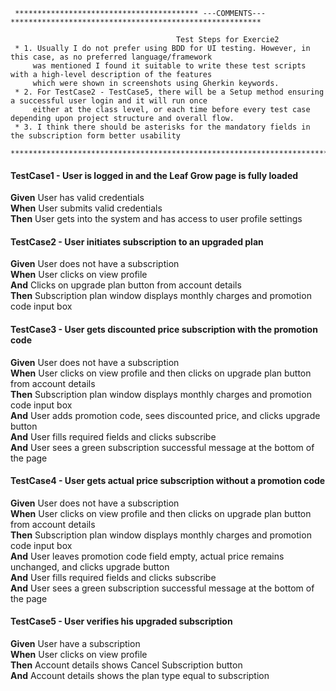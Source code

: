      ***************************************** ---COMMENTS--- ********************************************************
     
                                         Test Steps for Exercie2
     * 1. Usually I do not prefer using BDD for UI testing. However, in this case, as no preferred language/framework 
         was mentioned I found it suitable to write these test scripts with a high-level description of the features 
         which were shown in screenshots using Gherkin keywords.
     * 2. For TestCase2 - TestCase5, there will be a Setup method ensuring a successful user login and it will run once 
         either at the class level, or each time before every test case depending upon project structure and overall flow.
     * 3. I think there should be asterisks for the mandatory fields in the subscription form better usability
     ******************************************************************************************************************
     
     
#### TestCase1 - User is logged in and the Leaf Grow page is fully loaded 
 **Given**  User has valid credentials   
 **When**  User submits valid credentials   
 **Then**   User gets into the system and has access to user profile settings   

#### TestCase2 - User initiates subscription to an upgraded plan  

 **Given** User does not have a subscription  
 **When** User clicks on view profile  
 **And**    Clicks on upgrade plan button from account details  
 **Then**  Subscription plan window displays monthly charges and promotion code input box  	 

#### TestCase3 - User gets discounted price subscription with the promotion code 

 **Given** User does not have a subscription  
 **When** User clicks on view profile and then clicks on upgrade plan button from account details  
 **Then** Subscription plan window displays monthly charges and promotion code input box  
 **And**   User adds promotion code, sees discounted price, and clicks upgrade button  
 **And**   User fills required fields and clicks subscribe  
 **And**   User sees a green subscription successful message at the bottom of the page    

#### TestCase4 - User gets actual price subscription without a promotion code

**Given** User does not have a subscription  
**When** User clicks on view profile and then clicks on upgrade plan button from account details  
**Then** Subscription plan window displays monthly charges and promotion code input box  
**And**   User leaves promotion code field empty, actual price remains unchanged, and clicks upgrade button   
**And**   User fills required fields and clicks subscribe   
**And**   User sees a green subscription successful message at the bottom of the page    

#### TestCase5 - User verifies his upgraded subscription

**Given** User have a subscription  
**When** User clicks on view profile  
**Then** Account details shows Cancel Subscription button  
**And**  Account details shows the plan type equal to subscription
     
